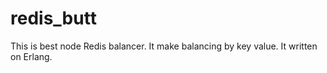 redis_butt
==========

This is best node Redis balancer. It make balancing by key value. It written on Erlang.

